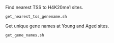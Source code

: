 Find nearest TSS to H4K20me1 sites.
```
get_nearest_tss_genename.sh
```
Get unique gene names at Young and Aged sites.
```
get_gene_names.sh
```
